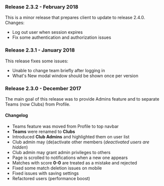 ### Release 2.3.2 - February 2018

This is a minor release that prepares client to update to release 2.4.0.
Changes:

* Log out user when session expires
* Fix some authentication and authorization issues

### Release 2.3.1 - January 2018

This release fixes some issues:

* Unable to change team briefly after logging in
* What's New modal window should be shown once per version



### Release 2.3.0 - December 2017

The main goal of this release was to provide Admins feature and to separate 
Teams (now Clubs) from Profile.
  
#### Changelog
* Teams feature was moved from Profile to top navbar
* **Teams** were renamed to **Clubs** 
* Introduced **Club Admins** and highlighted them on user list
* Club admin may (de)activate other members (_deactivated users are hidden_)
* Club admin may grant admin privileges to others
* Page is scrolled to notifications when a new one appears
* Matches with score **0-0** are treated as a mistake and rejected
* Fixed some match deletion issues on mobile
* Fixed issues with saving settings
* Refactored users (performance boost)
